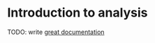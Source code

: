# Introduction to analysis

TODO: write [great documentation](http://jacobian.org/writing/what-to-write/)
